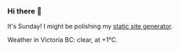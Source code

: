 ### Hi there :wave:

It's Sunday! I might be polishing my [static site generator](https://github.com/bewuethr/pandoc-bash-blog).

Weather in Victoria BC: clear, at +1°C.
